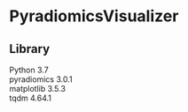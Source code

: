 # PyradiomicsVisualizer


## Library

Python 3.7  
pyradiomics 3.0.1  
matplotlib 3.5.3  
tqdm 4.64.1  
